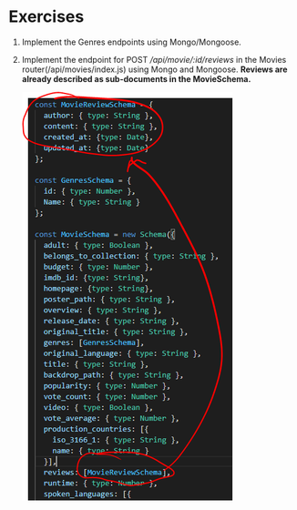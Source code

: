 # Exercises

1. Implement the  Genres endpoints using Mongo/Mongoose. 

2. Implement the  endpoint for  POST */api/movie/:id/reviews* in the Movies router(/api/movies/index.js) using Mongo and Mongoose. **Reviews are already described as sub-documents in the MovieSchema.** 

   ![Movie Schema](./img/exercise.png)

